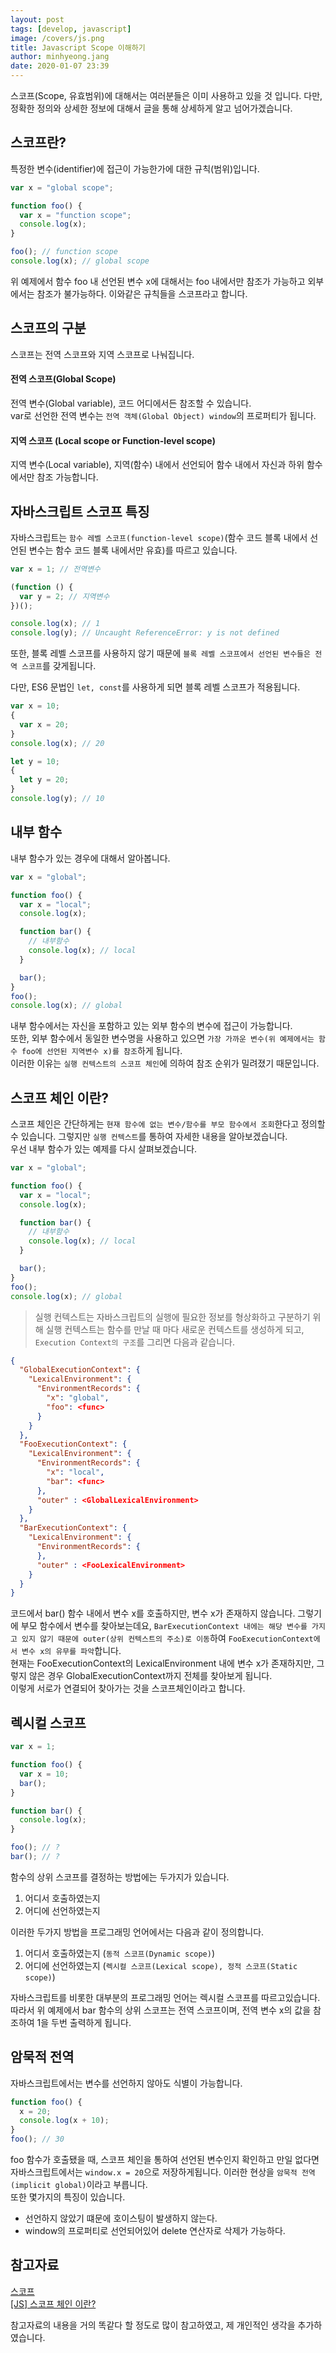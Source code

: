 ```yaml
---
layout: post
tags: [develop, javascript]
image: /covers/js.png
title: Javascript Scope 이해하기
author: minhyeong.jang
date: 2020-01-07 23:39
---
```


스코프(Scope, 유효범위)에 대해서는 여러분들은 이미 사용하고 있을 것 입니다. 다만, 정확한 정의와 상세한 정보에 대해서 글을 통해 상세하게 알고 넘어가겠습니다.

## 스코프란?

특정한 변수(identifier)에 접근이 가능한가에 대한 규칙(범위)입니다.

```js
var x = "global scope";

function foo() {
  var x = "function scope";
  console.log(x);
}

foo(); // function scope
console.log(x); // global scope
```

위 예제에서 함수 foo 내 선언된 변수 x에 대해서는 foo 내에서만 참조가 가능하고 외부에서는 참조가 불가능하다. 이와같은 규칙들을 스코프라고 합니다.

## 스코프의 구분

스코프는 전역 스코프와 지역 스코프로 나눠집니다.

#### 전역 스코프(Global Scope)

전역 변수(Global variable), 코드 어디에서든 참조할 수 있습니다.  
var로 선언한 전역 변수는 `전역 객체(Global Object) window`의 프로퍼티가 됩니다.

#### 지역 스코프 (Local scope or Function-level scope)

지역 변수(Local variable), 지역(함수) 내에서 선언되어 함수 내에서 자신과 하위 함수에서만 참조 가능합니다.

## 자바스크립트 스코프 특징

자바스크립트는 `함수 레벨 스코프(function-level scope)`(함수 코드 블록 내에서 선언된 변수는 함수 코드 블록 내에서만 유효)를 따르고 있습니다.

```js
var x = 1; // 전역변수

(function () {
  var y = 2; // 지역변수
})();

console.log(x); // 1
console.log(y); // Uncaught ReferenceError: y is not defined
```

또한, 블록 레벨 스코프를 사용하지 않기 때문에 `블록 레벨 스코프에서 선언된 변수들은 전역 스코프`를 갖게됩니다.

다만, ES6 문법인 `let, const`를 사용하게 되면 블록 레벨 스코프가 적용됩니다.

```js
var x = 10;
{
  var x = 20;
}
console.log(x); // 20

let y = 10;
{
  let y = 20;
}
console.log(y); // 10
```

## 내부 함수

내부 함수가 있는 경우에 대해서 알아봅니다.

```js
var x = "global";

function foo() {
  var x = "local";
  console.log(x);

  function bar() {
    // 내부함수
    console.log(x); // local
  }

  bar();
}
foo();
console.log(x); // global
```

내부 함수에서는 자신을 포함하고 있는 외부 함수의 변수에 접근이 가능합니다.  
또한, 외부 함수에서 동일한 변수명을 사용하고 있으면 `가장 가까운 변수(위 예제에서는 함수 foo에 선언된 지역변수 x)를 참조`하게 됩니다.  
이러한 이유는 `실행 컨텍스트의 스코프 체인`에 의하여 참조 순위가 밀려졌기 때문입니다.

## 스코프 체인 이란?

스코프 체인은 간단하게는 `현재 함수에 없는 변수/함수를 부모 함수에서 조회`한다고 정의할 수 있습니다. 그렇지만 `실행 컨텍스트`를 통하여 자세한 내용을 알아보겠습니다.  
우선 내부 함수가 있는 예제를 다시 살펴보겠습니다.

```js
var x = "global";

function foo() {
  var x = "local";
  console.log(x);

  function bar() {
    // 내부함수
    console.log(x); // local
  }

  bar();
}
foo();
console.log(x); // global
```

> 실행 컨텍스트는 자바스크립트의 실행에 필요한 정보를 형상화하고 구분하기 위해
> 실행 컨텍스트는 함수를 만날 때 마다 새로운 컨텍스트를 생성하게 되고, `Execution Context의 구조`를 그리면 다음과 같습니다.

```json
{
  "GlobalExecutionContext": {
    "LexicalEnvironment": {
      "EnvironmentRecords": {
        "x": "global",
        "foo": <func>
      }
    }
  },
  "FooExecutionContext": {
    "LexicalEnvironment": {
      "EnvironmentRecords": {
        "x": "local",
        "bar": <func>
      },
      "outer" : <GlobalLexicalEnvironment>
    }
  },
  "BarExecutionContext": {
    "LexicalEnvironment": {
      "EnvironmentRecords": {
      },
      "outer" : <FooLexicalEnvironment>
    }
  }
}
```

코드에서 bar() 함수 내에서 변수 x를 호출하지만, 변수 x가 존재하지 않습니다. 그렇기에 부모 함수에서 변수를 찾아보는데요, `BarExecutionContext 내에는 해당 변수를 가지고 있지 않기 때문에 outer(상위 컨텍스트의 주소)로 이동`하여 `FooExecutionContext에서 변수 x의 유무를 파악`합니다.  
현재는 FooExecutionContext의 LexicalEnvironment 내에 변수 x가 존재하지만, 그렇지 않은 경우 GlobalExecutionContext까지 전체를 찾아보게 됩니다.  
이렇게 서로가 연결되어 찾아가는 것을 스코프체인이라고 합니다.

## 렉시컬 스코프

```js
var x = 1;

function foo() {
  var x = 10;
  bar();
}

function bar() {
  console.log(x);
}

foo(); // ?
bar(); // ?
```

함수의 상위 스코프를 결정하는 방법에는 두가지가 있습니다.

1. 어디서 호출하였는지
2. 어디에 선언하였는지

이러한 두가지 방법을 프로그래밍 언어에서는 다음과 같이 정의합니다.

1. 어디서 호출하였는지 (`동적 스코프(Dynamic scope)`)
2. 어디에 선언하였는지 (`렉시컬 스코프(Lexical scope), 정적 스코프(Static scope)`)

자바스크립트를 비롯한 대부분의 프로그래밍 언어는 렉시컬 스코프를 따르고있습니다.  
따라서 위 예제에서 bar 함수의 상위 스코프는 전역 스코프이며, 전역 변수 x의 값을 참조하여 1을 두번 출력하게 됩니다.

## 암묵적 전역

자바스크립트에서는 변수를 선언하지 않아도 식별이 가능합니다.

```js
function foo() {
  x = 20;
  console.log(x + 10);
}
foo(); // 30
```

foo 함수가 호출됐을 때, 스코프 체인을 통하여 선언된 변수인지 확인하고 만일 없다면 자바스크립트에서는 `window.x = 20`으로 저장하게됩니다. 이러한 현상을 `암묵적 전역(implicit global)`이라고 부릅니다.  
또한 몇가지의 특징이 있습니다.

- 선언하지 않았기 떄문에 호이스팅이 발생하지 않는다.
- window의 프로퍼티로 선언되어있어 delete 연산자로 삭제가 가능하다.

## 참고자료

[스코프](https://tyle.io/blog/54)  
[[JS] 스코프 체인 이란?](https://tyle.io/blog/54)

참고자료의 내용을 거의 똑같다 할 정도로 많이 참고하였고, 제 개인적인 생각을 추가하였습니다.
